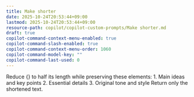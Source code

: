 ```yaml
---
title: Make shorter
date: 2025-10-24T20:53:44+09:00
lastmod: 2025-10-24T20:53:44+09:00
resource-path: copilot/copilot-custom-prompts/Make shorter.md
draft: true
copilot-command-context-menu-enabled: true
copilot-command-slash-enabled: true
copilot-command-context-menu-order: 1060
copilot-command-model-key: ""
copilot-command-last-used: 0
---
```

Reduce {} to half its length while preserving these elements:
    1. Main ideas and key points
    2. Essential details
    3. Original tone and style
    Return only the shortened text.